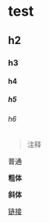 # test
## h2
### h3
#### h4
##### h5
###### h6

> 注释

普通

**粗体**

__斜体__

[链接](https://www.example.com)